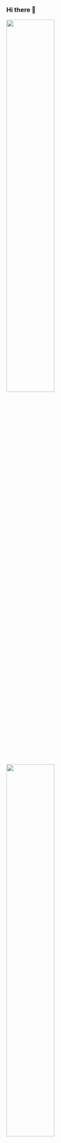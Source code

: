 ### Hi there 👋

<a href="https://github.com/anuraghazra/github-readme-stats">
  <img src="https://github-readme-stats.vercel.app/api?username=fore0919&&show_icons=true&theme=dracula&locale=kr&count_private=true" width=50% />
  
<a href="https://github.com/fore0919/github-readme-stats">
  <img src="https://github-readme-stats.vercel.app/api/top-langs/?username=fore0919&layout=compact&langs_count=8&bg_color=282a36&title_color=ff6e96&text_color=f8f8f2" width=50% /> 

<!--
**fore0919/fore0919** is a ✨ _special_ ✨ repository because its `README.md` (this file) appears on your GitHub profile.

Here are some ideas to get you started:

- 🔭 I’m currently working on ...
- 🌱 I’m currently learning ...
- 👯 I’m looking to collaborate on ...
- 🤔 I’m looking for help with ...
- 💬 Ask me about ...
- 📫 How to reach me: ...
- 😄 Pronouns: ...
- ⚡ Fun fact: ...
-->
